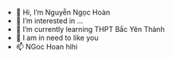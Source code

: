 - 👋 Hi, I’m Nguyễn Ngọc Hoàn
- 👀 I’m interested in ...
- 🌱 I’m currently learning THPT Bắc Yên Thành
- 💞️ I am in need to like you
- 📫 NGoc Hoan hihi
